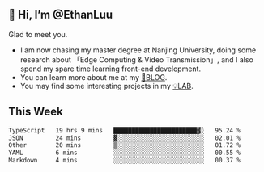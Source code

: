 ## 👋 Hi, I’m @EthanLuu

Glad to meet you.

- I am now chasing my master degree at Nanjing University, doing some research about 「Edge Computing & Video Transmission」, and I also spend my spare time learning front-end development.
- You can learn more about me at my [📝BLOG](https://blog.ethanloo.cn).
- You may find some interesting projects in my [💡LAB](https://lab.ethanloo.cn).

## This Week
<!--START_SECTION:waka-->

```txt
TypeScript   19 hrs 9 mins   ███████████████████████▓░   95.24 %
JSON         24 mins         ▓░░░░░░░░░░░░░░░░░░░░░░░░   02.01 %
Other        20 mins         ▒░░░░░░░░░░░░░░░░░░░░░░░░   01.72 %
YAML         6 mins          ░░░░░░░░░░░░░░░░░░░░░░░░░   00.55 %
Markdown     4 mins          ░░░░░░░░░░░░░░░░░░░░░░░░░   00.37 %
```

<!--END_SECTION:waka-->
